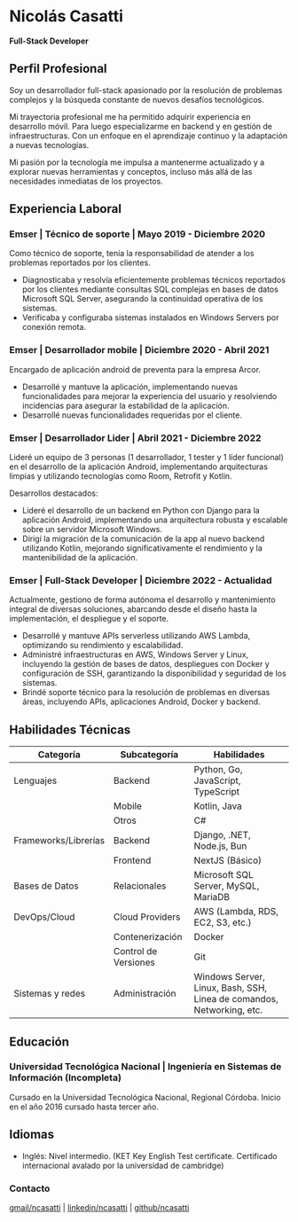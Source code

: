 # Nicolás Casatti

**Full-Stack Developer**

## Perfil Profesional

Soy un desarrollador full-stack apasionado por la resolución de problemas complejos y la búsqueda constante de nuevos desafíos tecnológicos.

Mi trayectoria profesional me ha permitido adquirir experiencia en desarrollo móvil. Para luego especializarme en backend y en gestión de infraestructuras. Con un enfoque en el aprendizaje continuo y la adaptación a nuevas tecnologías.

Mi pasión por la tecnología me impulsa a mantenerme actualizado y a explorar nuevas herramientas y conceptos, incluso más allá de las necesidades inmediatas de los proyectos.

## Experiencia Laboral

### Emser | Técnico de soporte | Mayo 2019 - Diciembre 2020

Como técnico de soporte, tenía la responsabilidad de atender a los problemas reportados por los clientes.

* Diagnosticaba y resolvía eficientemente problemas técnicos reportados por los clientes mediante consultas SQL complejas en bases de datos Microsoft SQL Server, asegurando la continuidad operativa de los sistemas.
* Verificaba y configuraba sistemas instalados en Windows Servers por conexión remota.

### Emser | Desarrollador mobile | Diciembre 2020 - Abril 2021

Encargado de aplicación android de preventa para la empresa Arcor.

* Desarrollé y mantuve la aplicación, implementando nuevas funcionalidades para mejorar la experiencia del usuario y resolviendo incidencias para asegurar la estabilidad de la aplicación.
* Desarrollé nuevas funcionalidades requeridas por el cliente.

### Emser | Desarrollador Lider | Abril 2021 - Diciembre 2022

Lideré un equipo de 3 personas (1 desarrollador, 1 tester y 1 líder funcional) en el desarrollo de la aplicación Android, implementando arquitecturas limpias y utilizando tecnologías como Room, Retrofit y Kotlin.

Desarrollos destacados:

* Lideré el desarrollo de un backend en Python con Django para la aplicación Android, implementando una arquitectura robusta y escalable sobre un servidor Microsoft Windows.
* Dirigí la migración de la comunicación de la app al nuevo backend utilizando Kotlin, mejorando significativamente el rendimiento y la mantenibilidad de la aplicación.

### Emser | Full-Stack Developer | Diciembre 2022 - Actualidad

Actualmente, gestiono de forma autónoma el desarrollo y mantenimiento integral de diversas soluciones, abarcando desde el diseño hasta la implementación, el despliegue y el soporte.

* Desarrollé y mantuve APIs serverless utilizando AWS Lambda, optimizando su rendimiento y escalabilidad.
* Administré infraestructuras en AWS, Windows Server y Linux, incluyendo la gestión de bases de datos, despliegues con Docker y configuración de SSH, garantizando la disponibilidad y seguridad de los sistemas.
* Brindé soporte técnico para la resolución de problemas en diversas áreas, incluyendo APIs, aplicaciones Android, Docker y backend.

## Habilidades Técnicas

| Categoría            | Subcategoría         | Habilidades                                                           |
| -------------------- | -------------------- | --------------------------------------------------------------------- |
| Lenguajes            | Backend              | Python, Go, JavaScript, TypeScript                                    |
|                      | Mobile               | Kotlin, Java                                                          |
|                      | Otros                | C#                                                                    |
| Frameworks/Librerías | Backend              | Django, .NET, Node.js, Bun                                            |
|                      | Frontend             | NextJS (Básico)                                                       |
| Bases de Datos       | Relacionales         | Microsoft SQL Server, MySQL, MariaDB                                  |
| DevOps/Cloud         | Cloud Providers      | AWS (Lambda, RDS, EC2, S3, etc.)                                      |
|                      | Contenerización      | Docker                                                                |
|                      | Control de Versiones | Git                                                                   |
| Sistemas y redes     | Administración       | Windows Server, Linux, Bash, SSH, Linea de comandos, Networking, etc. |

## Educación

### Universidad Tecnológica Nacional | Ingeniería en Sistemas de Información (Incompleta)
Cursado en la Universidad Tecnológica Nacional, Regional
Córdoba.
Inicio en el año 2016 cursado hasta tercer año.


## Idiomas

*   Inglés: Nivel intermedio. (KET Key English Test certificate. Certificado internacional avalado por la universidad de cambridge)

### Contacto
[gmail/ncasatti](mailto:ncasatti@gmail.com) | [linkedin/ncasatti](https://www.linkedin.com/in/ncasatti/) | [github/ncasatti](https://github.com/ncasatti)